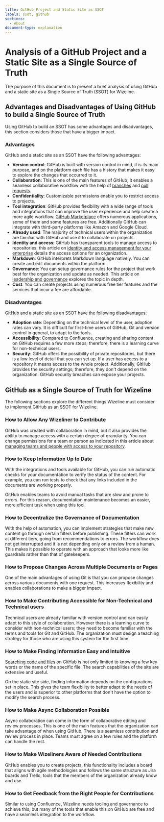 ```yaml
---
title: GitHub Project and Static Site as SSOT
labels: ssot, github
sections: 
  - About
document-type: explanation
---
```


# Analysis of a GitHub Project and a Static Site as a Single Source of Truth

The purpose of this document is to present a brief analysis of using GitHub and a static site as a Single Source of Truth (SSOT) for Wizeline.

## Advantages and Disadvantages of Using GitHub to build a Single Source of Truth

Using GitHub to build an SSOT has some advantages and disadvantages, this
section considers those that have a bigger impact.

### Advantages

GitHub and a static site as an SSOT have the following advantages:

- **Version control**: GitHub is built with version control in mind, it is its
  main purpose, and on the platform each file has a history that makes it easy
  to explore the changes that occurred to it.
- **Collaboration**: This is one of the main features of GitHub, it enables a
  seamless collaborative workflow with the help of
  [branches](https://docs.github.com/en/github/collaborating-with-pull-requests/proposing-changes-to-your-work-with-pull-requests/about-branches)
  and [pull
  requests](https://docs.github.com/en/github/collaborating-with-pull-requests).
- **Confidentiality**: Customizable permissions enable you to restrict access to projects.
- **Tool integration**: GitHub provides flexibility with a wide range of tools
  and integrations that can improve the user experience and help create a more
  agile workflow. [GitHub Marketplace](https://github.com/marketplace?type=)
  offers numerous applications, some of them and some features are free.
  Additionally GitHub can integrate with third-party platforms like Amazon and Google Cloud.
- **Already used**: The majority of technical users within the organization are familiar with GitHub and use it to collaborate on projects.
- **Identity and access**: GitHub has transparent tools to manage access to
  repositories; this article on [identity and access management for your
  enterprise](https://docs.github.com/en/github-ae@latest/admin/authentication/managing-identity-and-access-for-your-enterprise/about-identity-and-access-management-for-your-enterprise)
  details the access options for an organization.
- **Markdown**: GitHub interprets Markdown language natively. You can create and
  edit documents within the platform.
- **Governance**: You can setup governance rules for the project that work
  best for the organization and update as needed. This article on [leadership
  and governance](https://opensource.guide/leadership-and-governance/) explores
  the topic in depth.
- **Cost**: You can create projects using numerous free tier features and the
 services that incur a fee are affordable.

### Disadvantages

GitHub and a static site as an SSOT have the following disadvantages:

- **Adoption rate**: Depending on the technical level of the user, adoption
  rates can vary. It is difficult for first-time users of GitHub, Git and
  version control in general, to adapt to the tools.
- **Accessibility**: Compared to Confluence, creating and sharing content on
  GitHub requires a few more steps; therefore, there is a learning curve for
  non-technical users.
- **Security**: GitHub offers the possibility of private repositories, but there
  is a low level of detail that you can set up. If a user has access to a
  repository it means access to the whole project. Additionally, GitHub provides
  the security settings; therefore, they don't depend on the organization.
  GitHub security breaches can expose your projects.

## GitHub as a Single Source of Truth for Wizeline

The following sections explore the different things Wizeline must consider
to implement GitHub as an SSOT for Wizeline.

### How to Allow Any Wizeliner to Contribute

GitHub was created with collaboration in mind, but it also provides the ability
to manage access with a certain degree of granularity. You can change permissions
for a team or person as indicated in this article about [managing teams and people with access to your repository](https://docs.github.com/en/github/administering-a-repository/managing-repository-settings/managing-teams-and-people-with-access-to-your-repository).

### How to Keep Information Up to Date

With the integrations and tools available for GitHub, you can run automatic
checks for your documentation to verify the status of the content. For example,
you can run tests to check that any links included in the documents are working
properly.

GitHub enables teams to avoid manual tasks that are slow and prone to errors.
For this reason, documentation maintenance becomes an easier, more efficient
task when using this tool.

### How to Decentralize the Governance of Documentation

With the help of automation, you can implement strategies that make new content
go through certain filters before publishing. These filters can work at
different tiers, going from recommendations to errors. The
workflow does not get interrupted and it is not depending only on a review from
a human. This makes it possible to operate with an approach that looks more like
guardrails rather than that of gatekeepers.

### How to Propose Changes Across Multiple Documents or Pages

One of the main advantages of using Git is that you can propose changes across
various documents with one request. This increases flexibility and enables
collaborations to make a bigger impact.

### How to Make Contributing Accessible for Non-Technical and Technical users

Technical users are already familiar with version control and can easily adapt
to this style of collaboration. However there is a learning curve to consider
with non-technical users; they need to become familiar with the terms and tools
for Git and GitHub. The organization must design a teaching strategy for
those who are using this system for the first time.

### How to Make Finding Information Easy and Intuitive

[Searching
code and
files](https://docs.github.com/en/github/searching-for-information-on-github/getting-started-with-searching-on-github/about-searching-on-github)
on GitHub is not only limited to knowing a few key words or the name of the
specific file. The search capabilities of the site are extensive and useful.

On the static site side, finding information depends on the configurations set
in place. This gives the team flexibility to better adapt to the needs of the
users and is superior to other platforms that don't have the option to modify
the search process.

### How to Make Async Collaboration Possible

Async collaboration can come in the form of collaborative editing and review
processes. This is one of the main features that the organization can take
advantage of when using GitHub. There is a seamless contribution and review
process in place. Teams must agree on a few rules and the platform can
handle the rest.

### How to Make Wizeliners Aware of Needed Contributions

GitHub enables you to create projects, this functionality includes a board that
aligns with agile methodologies and follows the same structure as Jira boards
and Trello, tools that the members of the organization already know and use.

### How to Get Feedback from the Right People for Contributions

Similar to using Confluence, Wizeline needs tooling and governance to achieve
this, but many of the tools that enable this on GitHub are free and have a
seamless integration to the workflow.
